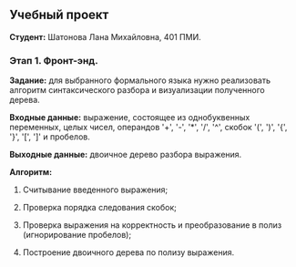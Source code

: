 ## Учебный проект

**Студент:** Шатонова Лана Михайловна, 401 ПМИ.

### Этап 1. Фронт-энд.

**Задание:** для выбранного формального языка нужно реализовать алгоритм синтаксического разбора и визуализации полученного дерева.

**Входные данные:** выражение, состоящее из однобуквенных переменных, целых чисел, операндов '+', '-', '*', '/', '^', скобок '(', ')', '{', '}', '[', ']' и пробелов.

**Выходные данные:** двоичное дерево разбора выражения.

**Алгоритм:**

1. Считывание введенного выражения;

2. Проверка порядка следования скобок;

3. Проверка выражения на корректность и преобразование в полиз (игнорирование пробелов);

4. Построение двоичного дерева по полизу выражения.
